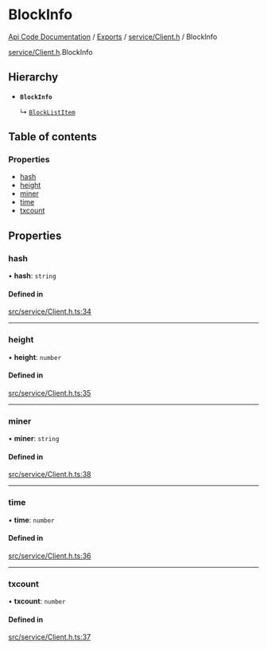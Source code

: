 # BlockInfo
 
[Api Code Documentation](../README.md) / [Exports](../modules.md) / [service/Client.h](../modules/service_Client_h.md) / BlockInfo

[service/Client.h](../modules/service_Client_h.md).BlockInfo

## Hierarchy

- **`BlockInfo`**

  ↳ [`BlockListItem`](service_Client_h.BlockListItem.md)

## Table of contents

### Properties

- [hash](service_Client_h.BlockInfo.md#hash)
- [height](service_Client_h.BlockInfo.md#height)
- [miner](service_Client_h.BlockInfo.md#miner)
- [time](service_Client_h.BlockInfo.md#time)
- [txcount](service_Client_h.BlockInfo.md#txcount)

## Properties

### hash

• **hash**: `string`

#### Defined in

[src/service/Client.h.ts:34](https://github.com/openkfw/TruBudget/blob/e3c318d/api/src/service/Client.h.ts#L34)

___

### height

• **height**: `number`

#### Defined in

[src/service/Client.h.ts:35](https://github.com/openkfw/TruBudget/blob/e3c318d/api/src/service/Client.h.ts#L35)

___

### miner

• **miner**: `string`

#### Defined in

[src/service/Client.h.ts:38](https://github.com/openkfw/TruBudget/blob/e3c318d/api/src/service/Client.h.ts#L38)

___

### time

• **time**: `number`

#### Defined in

[src/service/Client.h.ts:36](https://github.com/openkfw/TruBudget/blob/e3c318d/api/src/service/Client.h.ts#L36)

___

### txcount

• **txcount**: `number`

#### Defined in

[src/service/Client.h.ts:37](https://github.com/openkfw/TruBudget/blob/e3c318d/api/src/service/Client.h.ts#L37)

